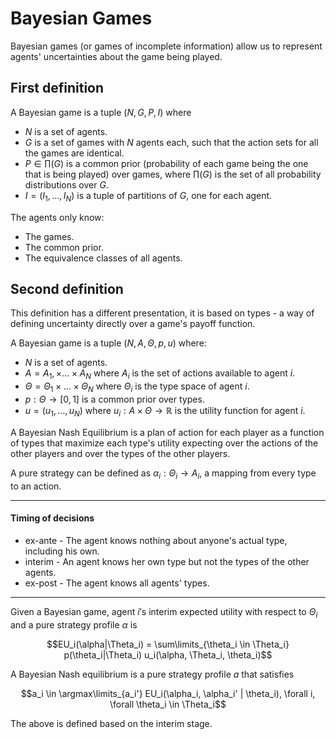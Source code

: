 # Bayesian Games

Bayesian games (or games of incomplete information) allow us to represent agents' uncertainties about the game being played.

## First definition

A Bayesian game is a tuple $(N, G, P, I)$ where
- $N$ is a set of agents.
- $G$ is a set of games with $N$ agents each, such that the action sets for all the games are identical.
- $P \in \prod(G)$ is a common prior (probability of each game being the one that is being played) over games, where $\prod(G)$ is the set of all probability distributions over $G$.
- $I = (I_1, \dots, I_N)$ is a tuple of partitions of $G$, one for each agent.

The agents only know:
- The games.
- The common prior.
- The equivalence classes of all agents.

## Second definition

This definition has a different presentation, it is based on types - a way of defining uncertainty directly over a game's payoff function.

A Bayesian game is a tuple $(N, A, \Theta, p, u)$ where:
- $N$ is a set of agents.
- $A = A_1, \times \dots \times A_N$ where $A_i$ is the set of actions available to agent $i$.
- $\Theta = \Theta_1 \times \dots \times \Theta_N$ where $\Theta_i$ is the type space of agent $i$.
- $p : \Theta \rightarrow [0,1]$ is a common prior over types.
- $u = (u_1, \dots, u_N)$ where $u_i : A \times \Theta \rightarrow \mathbb{R}$ is the utility function for agent $i$.

A Bayesian Nash Equilibrium is a plan of action for each player as a function of types that maximize each type's utility expecting over the actions of the other players and over the types of the other players.

A pure strategy can be defined as $\alpha_i : \Theta_i \rightarrow A_i$, a mapping from every type to an action.

---

#### Timing of decisions

- ex-ante - The agent knows nothing about anyone's actual type, including his own.
- interim - An agent knows her own type but not the types of the other agents.
- ex-post - The agent knows all agents' types.

---

Given a Bayesian game, agent $i'\text{s}$ interim expected utility with respect to $\Theta_i$ and a pure strategy profile $\alpha$ is

$$EU_i(\alpha|\Theta_i) = \sum\limits_{\theta_i \in \Theta_i} p(\theta_i|\Theta_i) u_i(\alpha, \Theta_i, \theta_i)$$

A Bayesian Nash equilibrium is a pure strategy profile $a$ that satisfies

$$a_i \in \argmax\limits_{a_i'} EU_i(\alpha_i, \alpha_i' | \theta_i), \forall i, \forall \theta_i \in \Theta_i$$

The above is defined based on the interim stage.